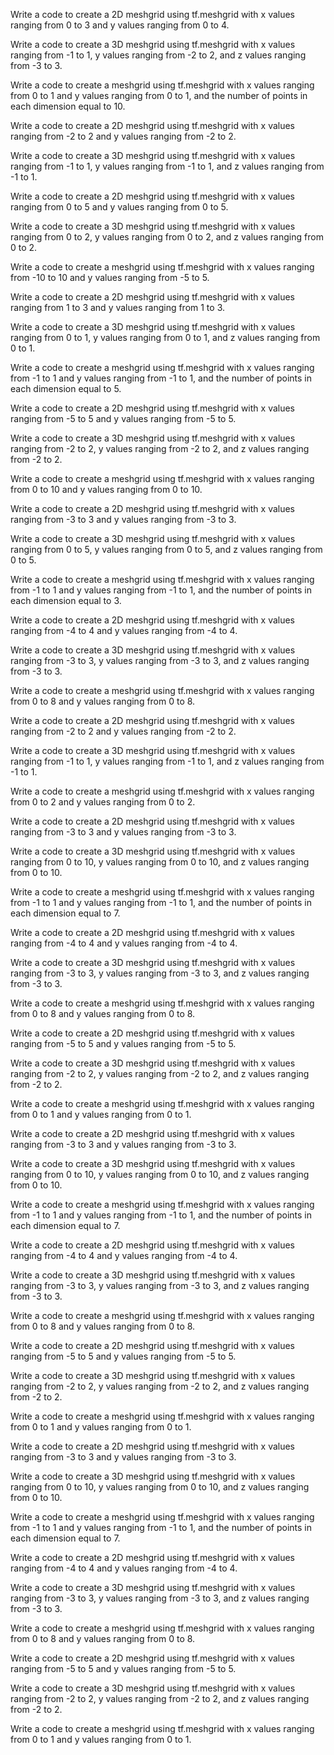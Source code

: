 Write a code to create a 2D meshgrid using tf.meshgrid with x values ranging from 0 to 3 and y values ranging from 0 to 4.

Write a code to create a 3D meshgrid using tf.meshgrid with x values ranging from -1 to 1, y values ranging from -2 to 2, and z values ranging from -3 to 3.

Write a code to create a meshgrid using tf.meshgrid with x values ranging from 0 to 1 and y values ranging from 0 to 1, and the number of points in each dimension equal to 10.

Write a code to create a 2D meshgrid using tf.meshgrid with x values ranging from -2 to 2 and y values ranging from -2 to 2.

Write a code to create a 3D meshgrid using tf.meshgrid with x values ranging from -1 to 1, y values ranging from -1 to 1, and z values ranging from -1 to 1.

Write a code to create a 2D meshgrid using tf.meshgrid with x values ranging from 0 to 5 and y values ranging from 0 to 5.

Write a code to create a 3D meshgrid using tf.meshgrid with x values ranging from 0 to 2, y values ranging from 0 to 2, and z values ranging from 0 to 2.

Write a code to create a meshgrid using tf.meshgrid with x values ranging from -10 to 10 and y values ranging from -5 to 5.

Write a code to create a 2D meshgrid using tf.meshgrid with x values ranging from 1 to 3 and y values ranging from 1 to 3.

Write a code to create a 3D meshgrid using tf.meshgrid with x values ranging from 0 to 1, y values ranging from 0 to 1, and z values ranging from 0 to 1.

Write a code to create a meshgrid using tf.meshgrid with x values ranging from -1 to 1 and y values ranging from -1 to 1, and the number of points in each dimension equal to 5.

Write a code to create a 2D meshgrid using tf.meshgrid with x values ranging from -5 to 5 and y values ranging from -5 to 5.

Write a code to create a 3D meshgrid using tf.meshgrid with x values ranging from -2 to 2, y values ranging from -2 to 2, and z values ranging from -2 to 2.

Write a code to create a meshgrid using tf.meshgrid with x values ranging from 0 to 10 and y values ranging from 0 to 10.

Write a code to create a 2D meshgrid using tf.meshgrid with x values ranging from -3 to 3 and y values ranging from -3 to 3.

Write a code to create a 3D meshgrid using tf.meshgrid with x values ranging from 0 to 5, y values ranging from 0 to 5, and z values ranging from 0 to 5.

Write a code to create a meshgrid using tf.meshgrid with x values ranging from -1 to 1 and y values ranging from -1 to 1, and the number of points in each dimension equal to 3.

Write a code to create a 2D meshgrid using tf.meshgrid with x values ranging from -4 to 4 and y values ranging from -4 to 4.

Write a code to create a 3D meshgrid using tf.meshgrid with x values ranging from -3 to 3, y values ranging from -3 to 3, and z values ranging from -3 to 3.

Write a code to create a meshgrid using tf.meshgrid with x values ranging from 0 to 8 and y values ranging from 0 to 8.

Write a code to create a 2D meshgrid using tf.meshgrid with x values ranging from -2 to 2 and y values ranging from -2 to 2.

Write a code to create a 3D meshgrid using tf.meshgrid with x values ranging from -1 to 1, y values ranging from -1 to 1, and z values ranging from -1 to 1.

Write a code to create a meshgrid using tf.meshgrid with x values ranging from 0 to 2 and y values ranging from 0 to 2.

Write a code to create a 2D meshgrid using tf.meshgrid with x values ranging from -3 to 3 and y values ranging from -3 to 3.

Write a code to create a 3D meshgrid using tf.meshgrid with x values ranging from 0 to 10, y values ranging from 0 to 10, and z values ranging from 0 to 10.

Write a code to create a meshgrid using tf.meshgrid with x values ranging from -1 to 1 and y values ranging from -1 to 1, and the number of points in each dimension equal to 7.

Write a code to create a 2D meshgrid using tf.meshgrid with x values ranging from -4 to 4 and y values ranging from -4 to 4.

Write a code to create a 3D meshgrid using tf.meshgrid with x values ranging from -3 to 3, y values ranging from -3 to 3, and z values ranging from -3 to 3.

Write a code to create a meshgrid using tf.meshgrid with x values ranging from 0 to 8 and y values ranging from 0 to 8.

Write a code to create a 2D meshgrid using tf.meshgrid with x values ranging from -5 to 5 and y values ranging from -5 to 5.

Write a code to create a 3D meshgrid using tf.meshgrid with x values ranging from -2 to 2, y values ranging from -2 to 2, and z values ranging from -2 to 2.

Write a code to create a meshgrid using tf.meshgrid with x values ranging from 0 to 1 and y values ranging from 0 to 1.

Write a code to create a 2D meshgrid using tf.meshgrid with x values ranging from -3 to 3 and y values ranging from -3 to 3.

Write a code to create a 3D meshgrid using tf.meshgrid with x values ranging from 0 to 10, y values ranging from 0 to 10, and z values ranging from 0 to 10.

Write a code to create a meshgrid using tf.meshgrid with x values ranging from -1 to 1 and y values ranging from -1 to 1, and the number of points in each dimension equal to 7.

Write a code to create a 2D meshgrid using tf.meshgrid with x values ranging from -4 to 4 and y values ranging from -4 to 4.

Write a code to create a 3D meshgrid using tf.meshgrid with x values ranging from -3 to 3, y values ranging from -3 to 3, and z values ranging from -3 to 3.

Write a code to create a meshgrid using tf.meshgrid with x values ranging from 0 to 8 and y values ranging from 0 to 8.

Write a code to create a 2D meshgrid using tf.meshgrid with x values ranging from -5 to 5 and y values ranging from -5 to 5.

Write a code to create a 3D meshgrid using tf.meshgrid with x values ranging from -2 to 2, y values ranging from -2 to 2, and z values ranging from -2 to 2.

Write a code to create a meshgrid using tf.meshgrid with x values ranging from 0 to 1 and y values ranging from 0 to 1.

Write a code to create a 2D meshgrid using tf.meshgrid with x values ranging from -3 to 3 and y values ranging from -3 to 3.

Write a code to create a 3D meshgrid using tf.meshgrid with x values ranging from 0 to 10, y values ranging from 0 to 10, and z values ranging from 0 to 10.

Write a code to create a meshgrid using tf.meshgrid with x values ranging from -1 to 1 and y values ranging from -1 to 1, and the number of points in each dimension equal to 7.

Write a code to create a 2D meshgrid using tf.meshgrid with x values ranging from -4 to 4 and y values ranging from -4 to 4.

Write a code to create a 3D meshgrid using tf.meshgrid with x values ranging from -3 to 3, y values ranging from -3 to 3, and z values ranging from -3 to 3.

Write a code to create a meshgrid using tf.meshgrid with x values ranging from 0 to 8 and y values ranging from 0 to 8.

Write a code to create a 2D meshgrid using tf.meshgrid with x values ranging from -5 to 5 and y values ranging from -5 to 5.

Write a code to create a 3D meshgrid using tf.meshgrid with x values ranging from -2 to 2, y values ranging from -2 to 2, and z values ranging from -2 to 2.

Write a code to create a meshgrid using tf.meshgrid with x values ranging from 0 to 1 and y values ranging from 0 to 1.